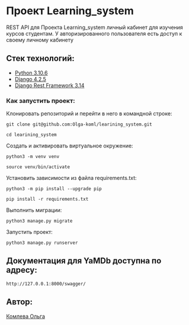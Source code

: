 # Проект Learning_system

REST API для Проекта Learning_system личный кабинет для изучения курсов студентам.
У авторизированного пользователя есть доступ к своему личному кабинету

## Стек технологий:

* [Python 3.10.6](https://www.python.org/downloads/)
* [Django 4.2.5](https://www.djangoproject.com/download/)
* [Django Rest Framework 3.14](https://pypi.org/project/djangorestframework/#files)

### Как запустить проект:

Клонировать репозиторий и перейти в него в командной строке:

```
git clone git@github.com:Olga-koml/learining_system.git
```

```
cd learining_system
```


Cоздать и активировать виртуальное окружение:

```
python3 -m venv venv
```

```
source venv/bin/activate
```

Установить зависимости из файла requirements.txt:

```
python3 -m pip install --upgrade pip
```

```
pip install -r requirements.txt
```

Выполнить миграции:

```
python3 manage.py migrate
```

Запустить проект:

```
python3 manage.py runserver
```


## Документация для YaMDb доступна по адресу:

```http://127.0.0.1:8000/swagger/```

## Автор:

[Комлева Ольга](https://github.com/Olga-koml)